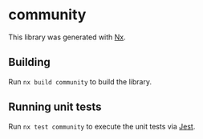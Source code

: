 # community

This library was generated with [Nx](https://nx.dev).

## Building

Run `nx build community` to build the library.

## Running unit tests

Run `nx test community` to execute the unit tests via [Jest](https://jestjs.io).
